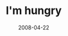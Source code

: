 ---
layout: base.njk
title : 'I&#39;m hungry' 
view_title : 'I&#39;m hungry' 
year : '2008' 
date : '2008-04-22' 
img_file : '/drawing/imhungry.png' 
html_file : 'imhungry' 
next_html : 'sowhatsnext.html' 
year_order : '175' 
permalink : "title/{{html_file}}.html"
---